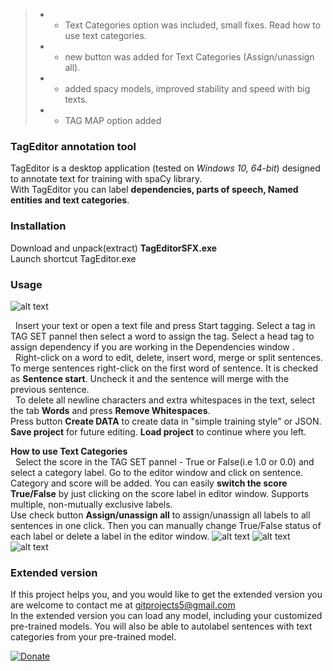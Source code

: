 >* - Text Categories option was included,  small fixes. Read how to use text categories.<br/>
>* - new button was added for Text Categories (Assign/unassign all).<br/>
>* - added spacy models, improved stability and speed with big texts.<br/>
>* - TAG MAP option added 

### TagEditor annotation tool

TagEditor is a desktop application (tested on _Windows 10, 64-bit_) designed to annotate text for training with spaCy library.<br/>
With TagEditor you can label **dependencies, parts of speech, Named entities and text categories**.

### Installation

Download and unpack(extract) **TagEditorSFX.exe**<br/>
Launch shortcut TagEditor.exe <br/>

### Usage

![alt text](https://github.com/d5555/TagEditor/blob/master/pics/dep800.gif)

&nbsp; Insert your text or open a text file and press Start tagging. Select a tag in TAG SET pannel then select a word to assign the tag. Select a head tag to assign dependency if you are working in the Dependencies window .<br/>
&nbsp; Right-click on a word to edit, delete, insert word, merge or split sentences. 
To merge sentences right-click on the first word of sentence. It is checked as **Sentence start**. Uncheck it and the sentence will merge with the previous sentence. <br/>
&nbsp; To delete all newline characters and extra whitespaces in the text, select the tab **Words** and press **Remove Whitespaces**.<br/> 
Press button **Create DATA** to create data in "simple training style" or JSON.<br/>
**Save project** for future editing. **Load project** to continue where you left.

**How to use Text Categories**<br/>
&nbsp; Select the score in the TAG SET pannel - True or False(i.e 1.0 or 0.0) and select a category label. Go to the editor window and click on sentence. Category and score will be added. You can easily **switch the score True/False** by just clicking on the score label in editor window. Supports multiple, non-mutually exclusive labels.<br/>
Use check button **Assign/unassign all** to assign/unassign all labels to all sentences in one click. Then you can manually change True/False status of each label or delete a label in the editor window.
![alt text](https://raw.githubusercontent.com/GitDimma/Tag-Editor/master/pics/cats.png)
![alt text](https://raw.githubusercontent.com/GitDimma/Tag-Editor/master/pics/dep.png)
![alt text](https://raw.githubusercontent.com/GitDimma/Tag-Editor/master/pics/ner.png)
<!---**************
### Extended version
Need help, found a bug or you would like get the extended version? [**New issue**](https://github.com/d5555/TagEditor/issues/new) or contact us at gitprojects5@gmail.com
**************--->
### Extended version

If this project helps you, and you would like to get the extended version you are welcome to contact me at gitprojects5@gmail.com <br/>
In the extended version you can load any model, including your customized pre-trained models. You will also be able to autolabel sentences with text categories from your pre-trained model. 
<!---[![paypal](https://www.paypalobjects.com/en_US/i/btn/btn_donateCC_LG.gif)](https://paypal.me/d5555)<br/>--->
[![Donate](https://img.shields.io/badge/Donate-PayPal-green.svg)](https://paypal.me/d5555)<br/>

